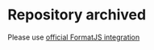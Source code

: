 # Repository archived

Please use [official FormatJS integration](https://simplelocalize.io/docs/integrations/format-js/)

